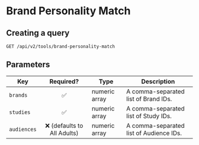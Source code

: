 # Brand Personality Match

## Creating a query

```http request
GET /api/v2/tools/brand-personality-match
```

## Parameters

| Key         |          Required?           | Type          | Description                             |
|-------------|:----------------------------:|---------------|-----------------------------------------|
| `brands`    |      :white_check_mark:      | numeric array | A comma-separated list of Brand IDs.    |
| `studies`   |      :white_check_mark:      | numeric array | A comma-separated list of Study IDs.    |
| `audiences` | :x: (defaults to All Adults) | numeric array | A comma-separated list of Audience IDs. |